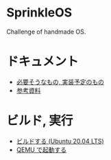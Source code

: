 # SprinkleOS
Challenge of handmade OS.

# ドキュメント
* [必要そうなもの, 実装予定のもの](docs/todo.md)
* [参考資料](docs/references.md)

# ビルド, 実行
* [ビルドする (Ubuntu 20.04 LTS)](docs/ubuntu.md)
* [QEMU で起動する](docs/qemu.md)

<!-- 
```git clone https://github.com/tianocore/edk2.git```  
```cd edk2```  
```git clone https://gitlab.pepepper.cf/ecri/sprinkleos.git```  
```. edksetup.sh```  
```make -C BaseTools/Source/C```  
Conf/target.txtのACTIVE_PLATFORMをsprinkleos/sprinkleos.dscに TARGET_ARCHをX64に TOOL_CHAIN_TAGをGCC5に  
```build```  
出来上がったBuild/SprinkleOSX64/DEBUG_GCC5/X64/sprinkleos.efiを上手いこと起動
-->
